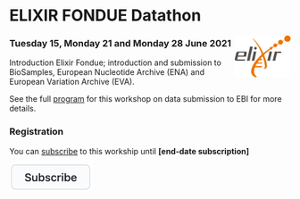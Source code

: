 # ELIXIR FONDUE Datathon 
<img align="right" src="program/images/logo_elixir.png" width="100"/>

### Tuesday 15, Monday 21 and Monday 28 June 2021
Introduction Elixir Fondue; introduction and submission to BioSamples, European Nucleotide Archive (ENA) and European Variation Archive (EVA).

See the full [program](program/) for this workshop on data submission to EBI for more details.

### Registration
You can [subscribe](https://forms.gle/uSA4kMX5GnG4L9E46) to this workship until **\[end-date subscription\]**

<a href="https://forms.gle/uSA4kMX5GnG4L9E46" alt="subscribe" title="subscribe"><img src="program/images/subscribe.png" width="150"/></a>
